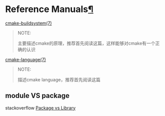 # Reference Manuals[¶](https://cmake.org/cmake/help/v3.21/#reference-manuals)

[cmake-buildsystem(7)](https://cmake.org/cmake/help/latest/manual/cmake-buildsystem.7.html)

> NOTE: 
>
> 主要描述cmake的原理，推荐首先阅读这篇，这样能够对cmake有一个正确的认识



[cmake-language(7)](https://cmake.org/cmake/help/latest/manual/cmake-language.7.html)

> NOTE: 
>
> 描述cmake language，推荐首先阅读这篇

## module VS package

stackoverflow [Package vs Library](https://stackoverflow.com/questions/23832339/package-vs-library)